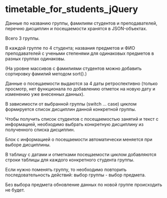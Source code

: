 # timetable_for_students_jQuery

Данные по названию группы, фамилиям студентов и преподавателей, перечню дисциплин и посещаемости хранятся в JSON-объектах.

Всего 3 группы.

В каждой группе по 4 студента; названия предметов и ФИО преподавателей с учеными степенями для одинаковых предметов в разных группах одинаковы.

(На уровне массивов с фамилиями студентов можно добавить сортировку фамилий методом sort().)

Данные о посещаемости выдаются за 4 даты ретроспективно (только просмотр, нет функционала по добавлению отметок на новую дату и изменению уже внесенных данных).

В зависимости от выбранной группы (switch ... case) циклом формируется список дисциплин данной конкретной группы.

Чтобы получить список студентов с посещаемостью занятий и текст с информацией, необходимо выбрать конкретную дисциплину из полученного списка дисциплин.

Блок с информацией о посещаемости автоматически меняется при выборе дисциплины.

В таблицу с датами и отметками посещаемости циклом добавляются строки таблицы для каждого конкретного студента группы.

Если нужно поменять группу, то необходимо повторить последовательность действий: выбор группы - выбор предмета.

Без выбора предмета обновление данных по новой группе происходить не будет.
